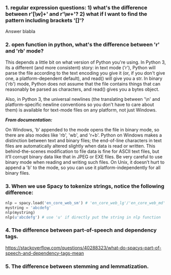 ### 1. regular expression questions: 1) what's the difference between r'[\w]+' and r'\w+'? 2) what if I want to find the pattern including brackets '[]'?
Answer blabla
### 2. open function in python, what's the difference between 'r' and 'rb' mode?
This depends a little bit on what version of Python you're using. In Python 3, its a different (and more consistent) story: in text mode ('r'), Python will parse the file according to the text encoding you give it (or, if you don't give one, a platform-dependent default), and read() will give you a str. In binary ('rb') mode, Python does not assume that the file contains things that can reasonably be parsed as characters, and read() gives you a bytes object.

Also, in Python 3, the universal newlines (the translating between '\n' and platform-specific newline conventions so you don't have to care about them) is available for text-mode files on any platform, not just Windows.

**_From documentation:_**

On Windows, 'b' appended to the mode opens the file in binary mode, so there are also modes like 'rb', 'wb', and 'r+b'. Python on Windows makes a distinction between text and binary files; the end-of-line characters in text files are automatically altered slightly when data is read or written. This behind-the-scenes modification to file data is fine for ASCII text files, but it’ll corrupt binary data like that in JPEG or EXE files. Be very careful to use binary mode when reading and writing such files. On Unix, it doesn’t hurt to append a 'b' to the mode, so you can use it platform-independently for all binary files.
### 3. When we use Spacy to tokenize strings, notice the following difference:
```python
nlp = spacy.load('en_core_web_sm') # 'en_core_web_lg'/'en_core_web_md' are for large/medium size models
mystring = 'abcdefg'
nlp(mystring)
nlp(u'abcdefg') # use 'u' if directly put the string in nlp function
```
### 4. The difference between part-of-speech and dependency tags.
https://stackoverflow.com/questions/40288323/what-do-spacys-part-of-speech-and-dependency-tags-mean
### 5. The difference between stemming and lemmatization.
